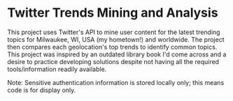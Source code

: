 # Twitter Trends Mining and Analysis
This project uses Twitter's API to mine user content for the latest trending topics for Milwaukee, WI, USA (my hometown!) and worldwide. The project then compares each geolocation's top trends to identify common topics. This project was inspired by an outdated library book I'd come across and a desire to practice developing solutions despite not having all the required tools/information readily available.

Note: Sensitive authentication information is stored locally only; this means code is for display only.
